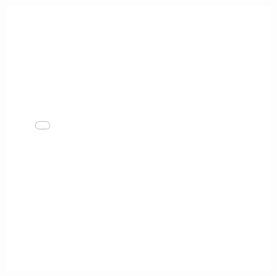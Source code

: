 <style type="text/css">
.map-bgd {
  width: 1460px;
  height: 1384px;
  background-image: url('map_background.png');
  background-size:cover;
}
</style>

<div class="map-bgd">
  
<iframe width="600px" height="600px" frameborder="0" allowfullscreen src="//umap.openstreetmap.fr/it/map/caccia-al-tesoro_439547?scaleControl=true&miniMap=false&scrollWheelZoom=true&zoomControl=true&allowEdit=false&moreControl=false&searchControl=true&tilelayersControl=false&embedControl=false&datalayersControl=false&onLoadPanel=undefined&captionBar=false&fullscreenControl=true&measureControl=false&locateControl=false&editinosmControl=false"></iframe>

</div>
